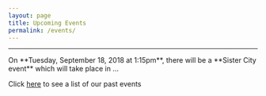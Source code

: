 ```yaml
---
layout: page
title: Upcoming Events
permalink: /events/
---
```

<hr>
On **Tuesday, September 18, 2018 at 1:15pm**, there will be a **Sister City event** which will take place in ... 

Click <a href="/pastevents">here</a> to see a list of our past events
